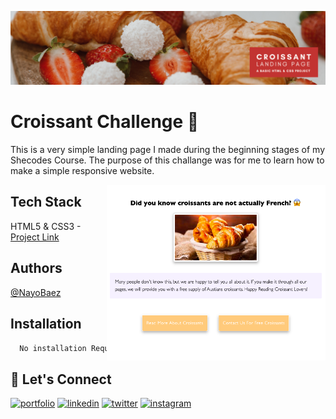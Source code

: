 [![MasterHead](https://github.com/NayoBaez/My-Croissant-page-Challenge/blob/1fbef03e0c101644ee1fcb49de6f284811f87fd8/GITHUB%20README%20BANNER%20-%20CROISSANT.png)](https://nayobaez.com)
# Croissant Challenge  🥐

This is a very simple landing page I made during the beginning stages of my Shecodes Course. The purpose of this challange was for me to learn how to make a simple responsive website.

<img align="right" alt="weather-dashboard" width="350" src="https://raw.githubusercontent.com/NayoBaez/My-Croissant-page-Challenge/main/CROISSANT%20SCREENSHOT.png"></img>

## Tech Stack

HTML5 & CSS3 - [Project Link](https://splendorous-horse-9f6156.netlify.app)

## Authors

[@NayoBaez](https://www.github.com/nayobaez)

## Installation


```bash
  No installation Required
```    

## 🔗 Let's Connect
[![portfolio](https://img.shields.io/badge/my_portfolio-000?style=for-the-badge&logo=ko-fi&logoColor=white)](https://nayobaez.com/)
[![linkedin](https://img.shields.io/badge/linkedin-0A66C2?style=for-the-badge&logo=linkedin&logoColor=white)](https://www.linkedin.com/nayobaezfeliz)
[![twitter](https://img.shields.io/badge/twitter-1DA1F2?style=for-the-badge&logo=twitter&logoColor=white)](https://twitter.com/nayobaez)
[![instagram](https://img.shields.io/badge/instagram-DE3C7C?style=for-the-badge&logo=instagram&logoColor=white)](https://instagram.com/nayobaez)

